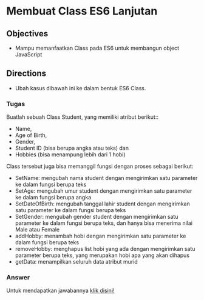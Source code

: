 # Membuat Class ES6 Lanjutan

## Objectives
- Mampu memanfaatkan Class pada ES6 untuk membangun object JavaScript

## Directions
- Ubah kasus dibawah ini ke dalam bentuk ES6 Class.


### Tugas
Buatlah sebuah Class Student, yang memiliki atribut berikut::
- Name,
- Age of Birth,
- Gender,
- Student ID (bisa berupa angka atau teks) dan
- Hobbies (bisa menampung lebih dari 1 hobi)

Class tersebut juga bisa memanggil fungsi dengan proses sebagai berikut:
- SetName: mengubah nama student dengan mengirimkan satu parameter ke dalam fungsi berupa teks
- SetAge: mengubah umur student dengan mengirimkan satu parameter ke dalam fungsi berupa angka
- SetDateOfBirth: mengubah tanggal lahir student dengan mengirimkan satu parameter ke dalam fungsi berupa teks
- SetGender: mengubah gender student dengan mengirimkan satu parameter ke dalam fungsi berupa teks, dan hanya bisa menerima nilai Male atau Female
- addHobby: menambah hobi dengan mengirimkan satu parameter ke dalam fungsi berupa teks
- removeHobby: menghapus list hobi yang ada dengan mengirimkan satu parameter berupa teks, yang merupakan hobi apa yang akan dihapus
- getData: menampilkan seluruh data atribut murid


### Answer
Untuk mendapatkan jawabannya [klik disini!](answer.js)
